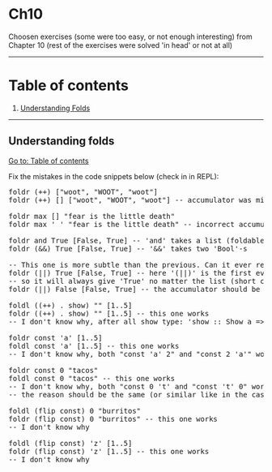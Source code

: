 # Ch10

Choosen exercises (some were too easy, or not enough interesting) from Chapter 10 (rest of the exercises were solved 'in head' or not at all)

---

# Table of contents

1. [Understanding Folds](#understanding-folds)

---

## Understanding folds

[Go to: Table of contents](#table-of-contents)

Fix the mistakes in the code snippets below (check in in REPL):

<pre>
foldr (++) ["woot", "WOOT", "woot"]
foldr (++) [] ["woot", "WOOT", "woot"] -- accumulator was missing

foldr max [] "fear is the little death"
foldr max ' ' "fear is the little death" -- incorrect accumulator, now it is 'Char' with the lowest possible value for 'Char' (meaningful character in ASCII)

foldr and True [False, True] -- 'and' takes a list (foldable) of Bools
foldr (&&) True [False, True] -- '&&' takes two 'Bool'-s

-- This one is more subtle than the previous. Can it ever return a different answer?
foldr (||) True [False, True] -- here '(||)' is the first evaluated argument (first pair),
-- so it will always give 'True' no matter the list (short circuiting of logical-or)
foldr (||) False [False, True] -- the accumulator should be 'False'

foldl ((++) . show) "" [1..5]
foldr ((++) . show) "" [1..5] -- this one works
-- I don't know why, after all show type: 'show :: Show a => a -> String' so it accepts only single argument, not a pair

foldr const 'a' [1..5]
foldl const 'a' [1..5] -- this one works
-- I don't know why, both "const 'a' 2" and "const 2 'a'" work when typed in ghci

foldr const 0 "tacos"
foldl const 0 "tacos" -- this one works
-- I don't know why, both "const 0 't' and "const 't' 0" work when typed in ghci
-- the reason should be the same (or similar like in the case above)

foldl (flip const) 0 "burritos"
foldr (flip const) 0 "burritos" -- this one works
-- I don't know why

foldl (flip const) 'z' [1..5]
foldr (flip const) 'z' [1..5] -- this one works
-- I don't know why
<pre>
